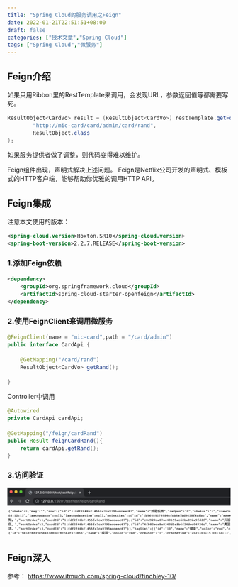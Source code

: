 ```yaml
---
title: "Spring Cloud的服务调用之Feign"
date: 2022-01-21T22:51:51+08:00
draft: false
categories: ["技术文章","Spring Cloud"]
tags: ["Spring Cloud","微服务"]
---
```


## Feign介绍
如果只用Ribbon里的RestTemplate来调用，会发现URL，参数返回值等都需要写死。
``` java
ResultObject<CardVo> result = (ResultObject<CardVo>) restTemplate.getForObject(
        "http://mic-card/card/admin/card/rand",
        ResultObject.class
);
```
如果服务提供者做了调整，则代码变得难以维护。

Feign组件出现，声明式解决上述问题。
Feign是Netflix公司开发的声明式、模板式的HTTP客户端，能够帮助你优雅的调用HTTP API。

## Feign集成
注意本文使用的版本：
``` xml
<spring-cloud.version>Hoxton.SR10</spring-cloud.version>
<spring-boot-version>2.2.7.RELEASE</spring-boot-version>
```
### 1.添加Feign依赖
``` xml
<dependency>
    <groupId>org.springframework.cloud</groupId>
    <artifactId>spring-cloud-starter-openfeign</artifactId>
</dependency>
```
### 2.使用FeignClient来调用微服务
``` java
@FeignClient(name = "mic-card",path = "/card/admin")
public interface CardApi {

    @GetMapping("/card/rand")
    ResultObject<CardVo> getRand();

}
```
Controller中调用
``` java
@Autowired
private CardApi cardApi;

@GetMapping("/feign/cardRand")
public Result feignCardRand(){
    return cardApi.getRand();
}
```
### 3.访问验证
![](/mb/images/sc/feign/01.png)

## Feign深入
参考： https://www.itmuch.com/spring-cloud/finchley-10/


